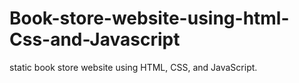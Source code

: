 # Book-store-website-using-html-Css-and-Javascript
static book store website using HTML, CSS, and JavaScript.
